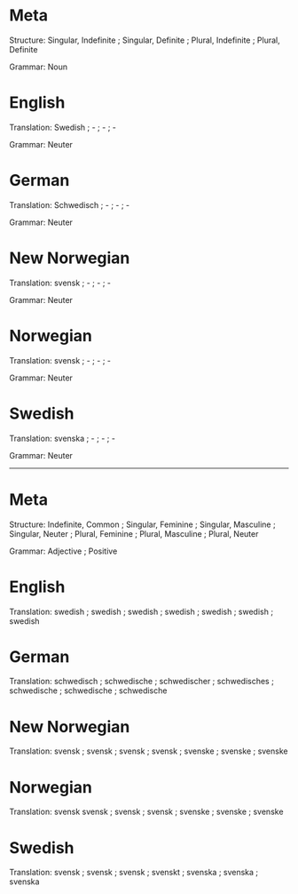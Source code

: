 Meta
====

Structure: Singular, Indefinite ; Singular, Definite ; Plural, Indefinite ; Plural, Definite

Grammar:   Noun



English
=======

Translation: Swedish ; - ; - ; -

Grammar:     Neuter



German
======

Translation: Schwedisch ; - ; - ; -

Grammar:     Neuter



New Norwegian
=============

Translation: svensk ; - ; - ; -

Grammar:     Neuter



Norwegian
=========

Translation: svensk ; - ; - ; -

Grammar:     Neuter



Swedish
=======

Translation: svenska ; - ; - ; -

Grammar:     Neuter



--------------------------------------------------------------------------------



Meta
====

Structure: Indefinite, Common ;
           Singular, Feminine ; Singular, Masculine ; Singular, Neuter ;
           Plural, Feminine   ; Plural, Masculine   ; Plural, Neuter

Grammar:   Adjective ; Positive



English
=======

Translation: swedish ;
             swedish ; swedish ; swedish ;
             swedish ; swedish ; swedish



German
======

Translation: schwedisch  ;
             schwedische ; schwedischer ; schwedisches ;
             schwedische ; schwedische  ; schwedische



New Norwegian
=============

Translation: svensk  ;
             svensk  ; svensk  ; svensk  ;
             svenske ; svenske ; svenske



Norwegian
=========

Translation: svensk
             svensk  ; svensk  ; svensk  ;
             svenske ; svenske ; svenske



Swedish
=======

Translation: svensk ;
             svensk  ; svensk  ; svenskt ;
             svenska ; svenska ; svenska
